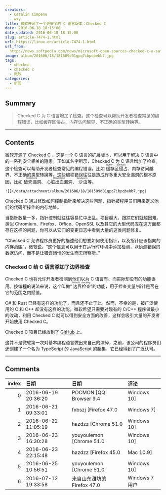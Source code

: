 ```yaml
---
creators:
  - Catalin Cimpanu
  - wxy
title: 微软开源了一个更安全的 C 语言版本：Checked C
date: 2016-06-18 18:15:00
date_updated: 2016-06-18 18:15:00
slug: article-7474-1.html
url: https://linux.cn/article-7474-1.html
url_from: 
  http://news.softpedia.com/news/microsoft-open-sources-checked-c-a-safer-c-version-505331.shtml
image: album/201606/18/181509d01gpq7ibpqbebb7.jpg
tags:
  - checked
  - checked c
  - 微软
categories:
  - 新闻
---
```


## Summary

> Checked C 为 C 语言增加了检查。这个检查可以帮助开发者检查常见的编程错误，比如缓存区侵占、内存访问越界、不正确的类型转换等。

***

<!-- more -->

## Contents

微软开源了 [Checked C](https://github.com/Microsoft/checkedc) ，这是一个 C 语言的扩展版本，可以用于解决 C 语言中的一系列安全相关的隐患。正如其名字所示，Checked C 为 C 语言增加了检查。这个检查可以帮助开发者检查常见的编程错误，比如<ruby> 缓存区侵占 <rp>  （ </rp> <rt>  buffer overruns </rt> <rp>  ） </rp></ruby>、内存访问越界、不正确的类型转换等。这些编程错误往往是造成许多重大安全漏洞的根本原因，比如<ruby> 破壳漏洞 <rp>  （ </rp> <rt>  Shellshock </rt> <rp>  ） </rp></ruby>、<ruby> 心脏出血漏洞 <rp>  （ </rp> <rt>  Heartbleed </rt> <rp>  ） </rp></ruby>、<ruby> 沙虫 <rp>  （ </rp> <rt>  Sandworm </rt> <rp>  ） </rp></ruby>等。

`![](/data/attachment/album/201606/18/181509d01gpq7ibpqbebb7.jpg)`

Checked C 通过修改如何控制指针来解决这些问题，指针被程序员们用来定义他们的代码所操作的内存地址。

当指针数量一多，指针控制就往往容易忙中出乱。项目越大，跟踪它们就越困难。类似 Chromium、Firefox、Office、OpenSSL 以及其它的大型代码库在这方面都存在这样的问题，你可以从它们的变更日志中看到大量的这类问题修复。

“Checked C 允许程序员更好的描述他们想要如何使用指针，以及指针应该指向的内存范围”，微软[说](http://research.microsoft.com/en-us/projects/checkedc/default.aspx)，“这个信息可以用于在运行时环境中添加检测，以侦测错误的数据访问，而不是让错误悄悄的发生而无所察觉。”

### Checked C 给 C 语言添加了边界检查

Checked C 也将允许开发者检测到他们以为 C 语言有、而实际却没有的功能误用。按编程的说法来说，这个叫做“<ruby> 边界检查 <rp>  （ </rp> <rt>  bounds checking </rt> <rp>  ） </rp></ruby>”的功能，用于检查变量/指针是否在它的范围之内赋值。

C# 和 Rust 已经有这样的功能了，而且还不止于此。然而，不幸的是，被广泛使用的 C 和 C++ 却没有这样的功能。微软希望只需要对现有的 C/C++ 程序做最小的改动，利用 Checked C 就可以得到安全方面的改善，这样会吸引大量的开发者开始使用 Checked C。

Checked C 项目已经放到了 [GitHub](https://github.com/Microsoft/checkedc) 上。

这并不是微软第一次对基本编程语言做出来自己的演绎，之前，该公司的程序员们还创建了一个名为 TypeScript 的 JavaScript 的超集，它已经得到了广泛认可。

***

## Comments

|   index | 日期                | 日期                                       | 评论                                                                  |
|--------:|:--------------------|:-------------------------------------------|:----------------------------------------------------------------------|
|       0 | 2016-06-19 20:36:20 | POCMON [QQ Browser 9.4|Windows 10]         | 不错，其实MS除了价格外，都还做的不错！说到价格，只是能不能接受的问题~ |
|       1 | 2016-06-21 09:33:01 | fxbszj [Firefox 47.0|Windows 7]            | 难道就是那些必须用_s 函数的……                                         |
|       2 | 2016-06-22 11:05:19 | hazdzz [Chrome 51.0|Windows 10]            | 微软的产品除了Microsoft Office 和 Azure，其它都是坑。                 |
|       3 | 2016-06-23 16:30:28 | youyoulemon [Chrome 51.0|Windows 10]       | 那你还用着win10？难道Visual Studio是坑？                              |
|       4 | 2016-06-23 22:15:48 | hazdzz [Firefox 45.0|Mac 10.9]             | 我跨三大平台。至于VS，大坑一个。                                      |
|       5 | 2016-06-25 10:56:51 | youyoulemon [Chrome 51.0|Windows 10]       | 我选择手动滑稽                                                        |
|       6 | 2016-07-12 19:33:58 | 来自山东潍坊的 Firefox 47.0|Windows 7 用户 | [手动滑稽]                                                            |
